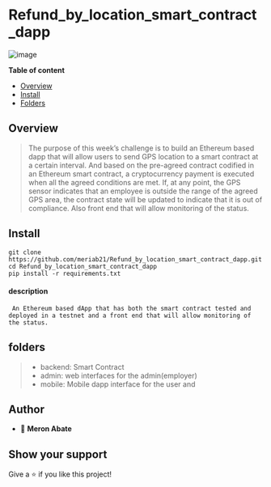 # Refund_by_location_smart_contract_dapp

![image](https://github.com/meriab21/Refund_by_location_smart_contract_dapp/issues/1)

**Table of content**

- [Overview](#overview)
- [Install](#install)
- [Folders](#folders)

## Overview

> The purpose of this week’s challenge is to build an Ethereum based dapp that will allow users to send GPS location to a smart contract at a certain interval. And based on the pre-agreed contract codified in an Ethereum smart contract, a cryptocurrency payment is executed when all the agreed conditions are met. If, at any point, the GPS sensor indicates that an employee is outside the range of the agreed GPS area, the contract state will be updated to indicate that it is out of compliance. Also front end that will allow monitoring of the status.

## Install

```
git clone https://github.com/meriab21/Refund_by_location_smart_contract_dapp.git
cd Refund_by_location_smart_contract_dapp
pip install -r requirements.txt
```

#### description

     An Ethereum based dApp that has both the smart contract tested and deployed in a testnet and a front end that will allow monitoring of the status.

## folders

> - backend: Smart Contract  
> - admin: web interfaces for the admin(employer)
> - mobile: Mobile dapp interface for the user and

## Author

- 👤 **Meron Abate**



## Show your support

Give a ⭐ if you like this project!
